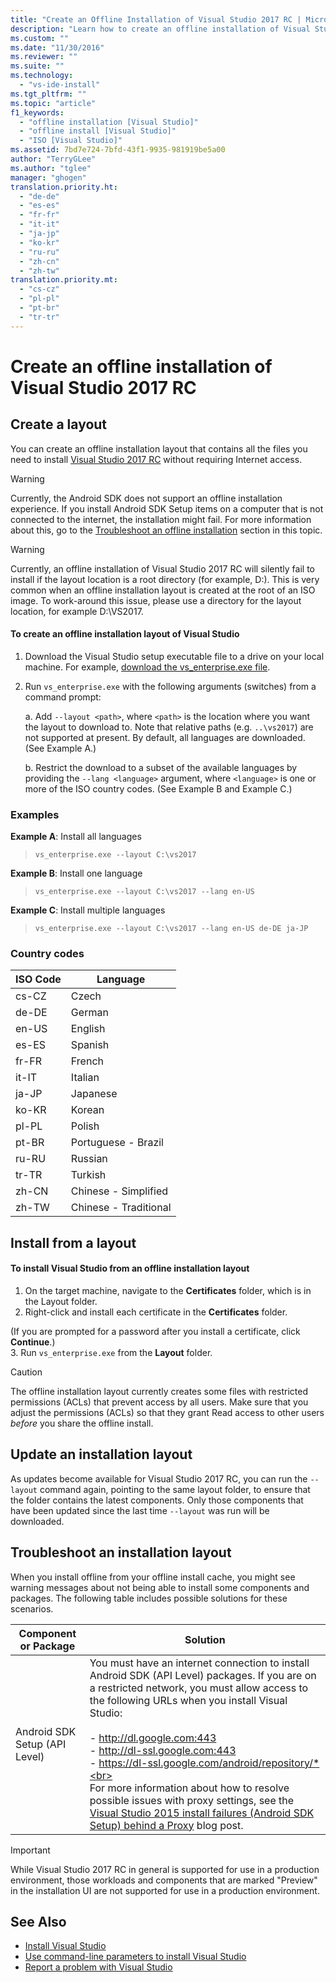 ```yaml
---
title: "Create an Offline Installation of Visual Studio 2017 RC | Microsoft Docs"
description: "Learn how to create an offline installation of Visual Studio."
ms.custom: ""
ms.date: "11/30/2016"
ms.reviewer: ""
ms.suite: ""
ms.technology:
  - "vs-ide-install"
ms.tgt_pltfrm: ""
ms.topic: "article"
f1_keywords:
  - "offline installation [Visual Studio]"
  - "offline install [Visual Studio]"
  - "ISO [Visual Studio]"
ms.assetid: 7bd7e724-7bfd-43f1-9935-981919be5a00
author: "TerryGLee"
ms.author: "tglee"
manager: "ghogen"
translation.priority.ht:
  - "de-de"
  - "es-es"
  - "fr-fr"
  - "it-it"
  - "ja-jp"
  - "ko-kr"
  - "ru-ru"
  - "zh-cn"
  - "zh-tw"
translation.priority.mt:
  - "cs-cz"
  - "pl-pl"
  - "pt-br"
  - "tr-tr"
---
```

# Create an offline installation of Visual Studio 2017 RC

## Create a layout
You can create an offline installation layout that contains all the files you need to install [Visual Studio 2017 RC](https://www.visualstudio.com/vs/visual-studio-2017-rc/) without requiring Internet access.  

> [!WARNING]
> Currently, the Android SDK does not support an offline installation experience. If you install Android SDK Setup items on a computer that is not connected to the internet, the installation might fail. For more information about this, go to the [Troubleshoot an offline installation](#tshootofflineinstall) section in this topic.

> [!WARNING]
> Currently, an offline installation of Visual Studio 2017 RC will silently fail to install if the layout location is a root directory (for example, D:\). This is very common when an offline installation layout is created at the root of an ISO image. To work-around this issue, please use a directory for the layout location, for example D:\VS2017.

#### To create an offline installation layout of Visual Studio
1. Download the Visual Studio setup executable file to a drive on your local machine.
  For example, [download the vs_enterprise.exe file](https://www.visualstudio.com/vs/visual-studio-2017-rc/).
2. Run `vs_enterprise.exe` with the following arguments (switches) from a command prompt:

   a. Add `--layout <path>`, where `<path>` is the location where you want the layout to download to. Note that relative paths (e.g. `..\vs2017`) are not supported at present. By default, all languages are downloaded. (See Example A.)

   b. Restrict the download to a subset of the available languages by providing the `--lang <language>` argument, where `<language>` is one or more of the ISO country codes.  (See Example B and Example C.)

### Examples
**Example A**: Install all languages
  > ```vs_enterprise.exe --layout C:\vs2017```

**Example B**: Install one language  
  > ```vs_enterprise.exe --layout C:\vs2017 --lang en-US```

**Example C**: Install multiple languages
  > ```vs_enterprise.exe --layout C:\vs2017 --lang en-US de-DE ja-JP```

### Country codes  
| ISO Code | Language |
| -----   | ----- |
| cs-CZ	| Czech |
| de-DE	| German |
| en-US	| English |
| es-ES	| Spanish |
| fr-FR	| French |
| it-IT	| Italian |
| ja-JP	| Japanese |
| ko-KR	| Korean |
| pl-PL	| Polish |
| pt-BR	| Portuguese - Brazil |
| ru-RU	| Russian |
| tr-TR	| Turkish |
| zh-CN	| Chinese - Simplified |
| zh-TW	| Chinese - Traditional |


## Install from a layout
#### To install Visual Studio from an offline installation layout
1. On the target machine, navigate to the **Certificates** folder, which is in the Layout folder.
2. Right-click and install each certificate in the **Certificates** folder.

  (If you are prompted for a password after you install a certificate, click **Continue**.)  
3. Run `vs_enterprise.exe` from the **Layout** folder.

> [!CAUTION]
> The offline installation layout currently creates some files with restricted permissions (ACLs) that prevent access by all users.  Make sure that you adjust the permissions (ACLs) so that they grant Read access to other users  *before*  you share the offline install.

## Update an installation layout
As updates become available for Visual Studio 2017 RC, you can run the `--layout` command again, pointing to the same layout folder, to ensure that the folder contains the latest components. Only those components that have been updated since the last time `--layout` was run will be downloaded.

## <a id="tshootofflineinstall"> </a>Troubleshoot an installation layout
When you install offline from your offline install cache, you might see warning messages about not being able to install some components and packages. The following table includes possible solutions for these scenarios.

| Component or Package | Solution |
| -------------------- | -------- |
|Android SDK Setup (API Level)| You must have an internet connection to install Android SDK (API Level) packages. If you are on a restricted network, you must allow access to the following URLs when you install Visual Studio: <br><br> - http://dl.google.com:443 <br>- http://dl-ssl.google.com:443 <br>  - https://dl-ssl.google.com/android/repository/*<br><br>For more information about how to resolve possible issues with proxy settings, see the [Visual Studio 2015 install failures (Android SDK Setup) behind a Proxy](https://blogs.msdn.microsoft.com/peterhauge/2016/09/22/visual-studio-2015-install-failures-android-sdk-setup-behind-a-proxy/) blog post.  |  

 > [!IMPORTANT]
 > While Visual Studio 2017 RC in general is supported for use in a production environment, those workloads and components that are marked "Preview" in the installation UI are not supported for use in a production environment.

 ## See Also
 * [Install Visual Studio](install-visual-studio.md)
 * [Use command-line parameters to install Visual Studio](use-command-line-parameters-to-install-visual-studio.md)
 * [Report a problem with Visual Studio](../ide/how-to-report-a-problem-with-visual-studio-2017)
